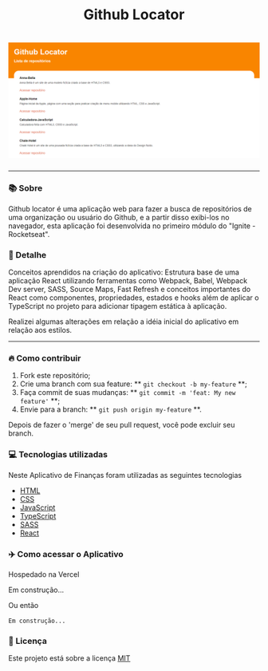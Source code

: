 <h1 align="center">Github Locator</h1>
<h1 align="center"><img src="./src/images/github-locator-home-desktop.PNG"></h1>

<hr>

### 📚 Sobre

Github locator é uma aplicação web para fazer a busca de repositórios de uma organização ou usuário do Github, e a partir disso exibi-los no navegador, esta aplicação foi desenvolvida no primeiro módulo do "Ignite - Rocketseat".

### 🎨 Detalhe

Conceitos aprendidos na criação do aplicativo: Estrutura base de uma aplicação React utilizando ferramentas como Webpack, Babel, Webpack Dev server, SASS, Source Maps, Fast Refresh e conceitos importantes do React como componentes, propriedades, estados e hooks além de aplicar o TypeScript no projeto para adicionar tipagem estática à aplicação.<br>

Realizei algumas alterações em relação a idéia inicial do aplicativo em relação aos estilos.

<hr>

### 🔥 Como contribuir

1. Fork este repositório;
2. Crie uma branch com sua feature: ** `git checkout -b my-feature` **;
3. Faça commit de suas mudanças: ** `git commit -m 'feat: My new feature'` **;
4. Envie para a branch: ** `git push origin my-feature` **.

Depois de fazer o 'merge' de seu pull request, você pode excluir seu branch.

### 💻 Tecnologias utilizadas

Neste Aplicativo de Finanças foram utilizadas as seguintes tecnologias

- [HTML](https://www.w3schools.com/html/)
- [CSS](https://www.w3schools.com/css/)
- [JavaScript](https://www.w3schools.com/js/)
- [TypeScript](https://www.typescriptlang.org/)
- [SASS](https://sass-lang.com/)
- [React](https://pt-br.reactjs.org/)

### ✈️ Como acessar o Aplicativo 

Hospedado na Vercel

Em construção...

Ou então 

```
Em construção...
```

### 📃 Licença

Este projeto está sobre a licença <a href="https://github.com/GilbertoASJ/Github-locator/blob/main/LICENSE">MIT</a>
